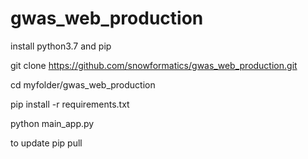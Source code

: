 # gwas_web_production

install python3.7 and pip

git clone https://github.com/snowformatics/gwas_web_production.git

cd myfolder/gwas_web_production

pip install -r requirements.txt

python main_app.py

to update
pip pull

